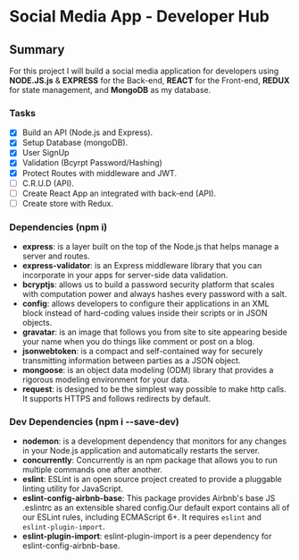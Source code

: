 # Social Media App - Developer Hub

## Summary
For this project I will build a social media application for developers using **NODE.JS.js** & **EXPRESS** for the Back-end, **REACT** for the Front-end, **REDUX** for state management, and **MongoDB** as my database.

### Tasks
- [X] Build an API (Node.js and Express).
- [X] Setup Database (mongoDB).
- [X] User SignUp
- [X] Validation (Bcyrpt Password/Hashing)
- [X] Protect Routes with middleware and JWT.
- [ ] C.R.U.D (API).
- [ ] Create React App an integrated with back-end (API).
- [ ] Create store with Redux.

### Dependencies (npm i)
- **express**: is a layer built on the top of the Node.js that helps manage a server and routes.
- **express-validator**: is an Express middleware library that you can incorporate in your apps for server-side data validation.
- **bcryptjs**: allows us to build a password security platform that scales with computation power and always hashes every password with a salt.
- **config**: allows developers to configure their applications in an XML block instead of hard-coding values inside their scripts or in JSON objects.
- **gravatar**: is an image that follows you from site to site appearing beside your name when you do things like comment or post on a blog.
- **jsonwebtoken**: is a compact and self-contained way for securely transmitting information between parties as a JSON object.
- **mongoose**: is an object data modeling (ODM) library that provides a rigorous modeling environment for your data.
- **request**: is designed to be the simplest way possible to make http calls. It supports HTTPS and follows redirects by default.

### Dev Dependencies (npm i --save-dev)
- **nodemon**: is a development dependency that monitors for any changes in your Node.js application and automatically restarts the server.
- **concurrently**: Concurrently is an npm package that allows you to run multiple commands one after another.
- **eslint**: ESLint is an open source project created to provide a pluggable linting utility for JavaScript.
- **eslint-config-airbnb-base**: This package provides Airbnb's base JS .eslintrc as an extensible shared config.Our default export contains all of our ESLint rules, including ECMAScript 6+. It requires `eslint` and `eslint-plugin-import`.
- **eslint-plugin-import**: eslint-plugin-import is a peer dependency for eslint-config-airbnb-base.


